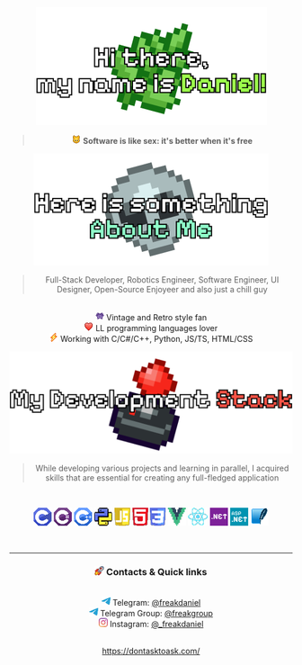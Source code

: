 <div align="center">

![Header](assets/Header.png)

>![CatIcon](assets/icons/Cat%20Face.png) **Software is like sex: it's better when it's free**



![SecondHeader](assets/Second%20Header.png)

>Full-Stack Developer, Robotics Engineer, Software Engineer, UI Designer, Open-Source Enjoyeer and also just a chill guy

<br>![AlienIcon](assets/icons/Alien%20Monster.png) Vintage and Retro style fan
</br>
![HeartIcon](assets/icons/Red%20Heart.png) LL programming languages lover
<br>
![VoltageIcon](assets/icons/High%20Voltage.png) Working with C/C#/C++, Python, JS/TS, HTML/CSS
<br>

![ThirdHeader](assets/Third%20Header.png)

>While developing various projects and learning in parallel, I acquired skills that are essential for creating any full-fledged application

<br>

![CIcon](assets/icons/C.png) ![CSIcon](assets/icons/CSharp.png) ![CPPIcon](assets/icons/CPP.png) ![PythonIcon](assets/icons/Python.png) ![JSIcon](assets/icons/JS.png) ![HTMLIcon](assets/icons/HTML5.png) ![CSSIcon](assets/icons/CSS.png) ![VueIcon](assets/icons/Vue.png) ![ReactIcon](assets/icons/React.png) ![dotNETIcon](assets/icons/NET.png) ![ASPIcon](assets/icons/ASP.png) ![SQLiteIcon](assets/icons/SQLite.png)

</br>

---

### ![RocketIcon](assets/icons/Rocket.png) Contacts & Quick links

<br>![TelegramIcon](assets/icons/Telegram.png) Telegram: [@freakdaniel](https://t.me/freakdaniel)</br>
![TelegramIcon](assets/icons/Telegram.png) Telegram Group: [@freakgroup](https://t.me/freakgroup)
<br>![InstagramIcon](assets/icons/Instagram.png) Instagram: [@_freakdaniel](https://instagram.com/_freakdaniel)</br>

<br>https://dontasktoask.com/</br>

</div>
